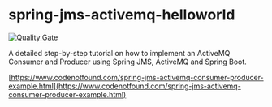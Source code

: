 # spring-jms-activemq-helloworld

[![Quality Gate](https://sonarcloud.io/api/badges/gate?key=com.codenotfound:spring-jms-activemq-helloworld)](https://sonarcloud.io/dashboard/index/com.codenotfound:spring-jms-activemq-helloworld)

A detailed step-by-step tutorial on how to implement an ActiveMQ Consumer and Producer using Spring JMS, ActiveMQ and Spring Boot.

[https://www.codenotfound.com/spring-jms-activemq-consumer-producer-example.html](https://www.codenotfound.com/spring-jms-activemq-consumer-producer-example.html)
